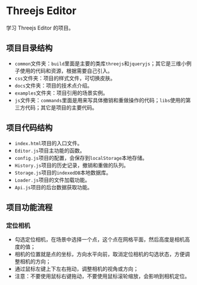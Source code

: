 # Threejs Editor
学习 Threejs Editor 的项目。

## 项目目录结构
* `common`文件夹：`build`里面是主要的类库`threejs`和`jqueryjs`；其它是三维小例子使用的代码和资源，根据需要自己引入。
* `css`文件夹：项目的样式文件，可切换皮肤。
* `docs`文件夹：项目的技术点介绍。
* `examples`文件夹：项目引用的场景实例。
* `js`文件夹：`commands`里面是用来写具体撤销和重做操作的代码；`libs`使用的第三方代码；其它是项目的主要代码。

## 项目代码结构
* `index.html`项目的入口文件。
* `Editor.js`项目主功能的函数。
* `config.js`项目的配置，会保存到`localStorage`本地存储。
* `History.js`项目的历史记录，撤销和重做的队列。
* `Storage.js`项目的`indexedDB`本地数据库。
* `Loader.js`项目的文件加载功能。
* `Api.js`项目的后台数据获取功能。

## 项目功能流程
### 定位相机
* 勾选定位相机，在场景中选择一个点，这个点在网格平面，然后高度是相机高度的值；
* 相机的位置就是点的坐标，方向水平向前，取消定位相机的勾选状态，方便调整相机的方向；
* 通过鼠标左键上下左右拖动，调整相机的视角或方向；
* 注意：不要使用鼠标右键拖动，不要使用鼠标滚轮缩放，会影响到相机定位。